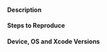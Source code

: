 <!---
Please fill this template before submitting an issue. This helps me determine the issue cause much quicker.
If you are filing an enhancement request, you only need to fill the description section and can safely remove the other sections.
-->

#### Description
<!---
Provide a clear and concise description of your problem. In case of an enhancement request, please provide use cases where the required functionality would be useful.
-->

#### Steps to Reproduce
<!---
In case of a bug report, provide the steps necessary to reproduce the issue. If you are seeing a regression, try to provide the last known version where the issue did not reproduce.
If possible, please provide a small demo project, reproducing the issue - this would be a appreciated.
-->

#### Device, OS and Xcode Versions
<!---
Provide the OS and Xcode versions you are using, and the device / simulator you tested on.
-->
